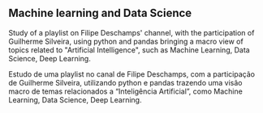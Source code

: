 ## Machine learning and Data Science
Study of a playlist on Filipe Deschamps' channel, with the participation of Guilherme Silveira, using python and pandas
bringing a macro view of topics related to "Artificial Intelligence", such as Machine Learning, Data Science, Deep Learning.

Estudo de uma playlist no canal de Filipe Deschamps, com a participação de Guilherme Silveira, utilizando python e pandas
trazendo uma visão macro de temas relacionados a “Inteligência Artificial”, como Machine Learning, Data Science, Deep Learning.
